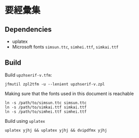 # 要經彙集
## Dependencies
- uplatex
- Microsoft fonts `simsun.ttc`, `simhei.ttf`, `simkai.ttf`

## Build
Build `upzhserif-v.tfm`:
```
jfmutil zpl2tfm -u --lenient upzhserif-v.zpl
```
Making sure that the fonts used in this document is reachable
```
ln -s /path/to/simsun.ttc simsun.ttc
ln -s /path/to/simkai.ttf simkai.ttf
ln -s /path/to/simhei.ttf simhei.ttf 
```
Build using `uplatex`
```
uplatex yjhj && uplatex yjhj && dvipdfmx yjhj
```
